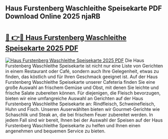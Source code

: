 ## Haus Furstenberg Waschleithe Speisekarte PDF Download Online 2025 njaRB

# <h2><a href="http://gcc8wg.nevu.top/?p=Haus+Furstenberg+Waschleithe+Speisekarte">🔗 👉🔴 Haus Furstenberg Waschleithe Speisekarte 2025 PDF</a></h2>

[![Haus Furstenberg Waschleithe Speisekarte 2025 PDF](https://i.imgur.com/dBaPXMq.png)](http://gcc8wg.nevu.top/?p=Haus+Furstenberg+Waschleithe+Speisekarte)
Die Haus Furstenberg Waschleithe Speisekarte ist nicht nur eine Liste von Gerichten in einem Restaurant oder Café, sondern auch Ihre Gelegenheit, etwas zu finden, das köstlich und für Ihren Geschmack geeignet ist. Auf der Haus Furstenberg Waschleithe Speisekarte unserer Cafeteria finden Sie eine große Auswahl an frischem Gemüse und Obst, mit denen Sie leichte und frische Salate zubereiten können. Für diejenigen, die Fleisch bevorzugen, bieten wir eine umfangreiche Auswahl an Gerichten auf der Haus Furstenberg Waschleithe Speisekarte an: Rindfleisch, Schweinefleisch, Huhn und Fisch. Unseren Auserwählten bieten wir Gourmet-Gerichte wie Schaschlik und Steak an, die bei frischem Feuer zubereitet werden. In jedem Fall sind wir bereit, Ihnen bei der Auswahl der Speisen auf der Haus Furstenberg Waschleithe Speisekarte zu helfen und Ihnen einen angenehmen und bequemen Service zu bieten.
